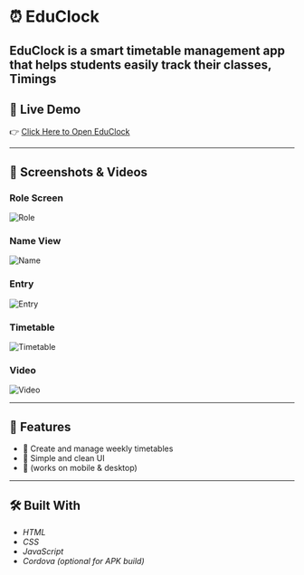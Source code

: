 # ⏰ EduClock

EduClock is a smart timetable management app that helps students easily track their classes, Timings
---

## 🚀 Live Demo
👉 [Click Here to Open EduClock](https://abhiram812533.github.io/educlock/)

---

## 📸 Screenshots & Videos

### Role Screen
![Role](screenshots/role.png)

### Name View
![Name](screenshots/name.png)

### Entry
![Entry](screenshots/entry.png)

### Timetable
![Timetable](screenshots/timetable.png)

### Video
![Video](screenshots/video.png)

---

## 🎯 Features
- 📅 Create and manage weekly timetables  
- 🎨 Simple and clean UI  
- 📱 (works on mobile & desktop)  

---

## 🛠 Built With
- *HTML*  
- *CSS*  
- *JavaScript*  
- *Cordova (optional for APK build)*  
